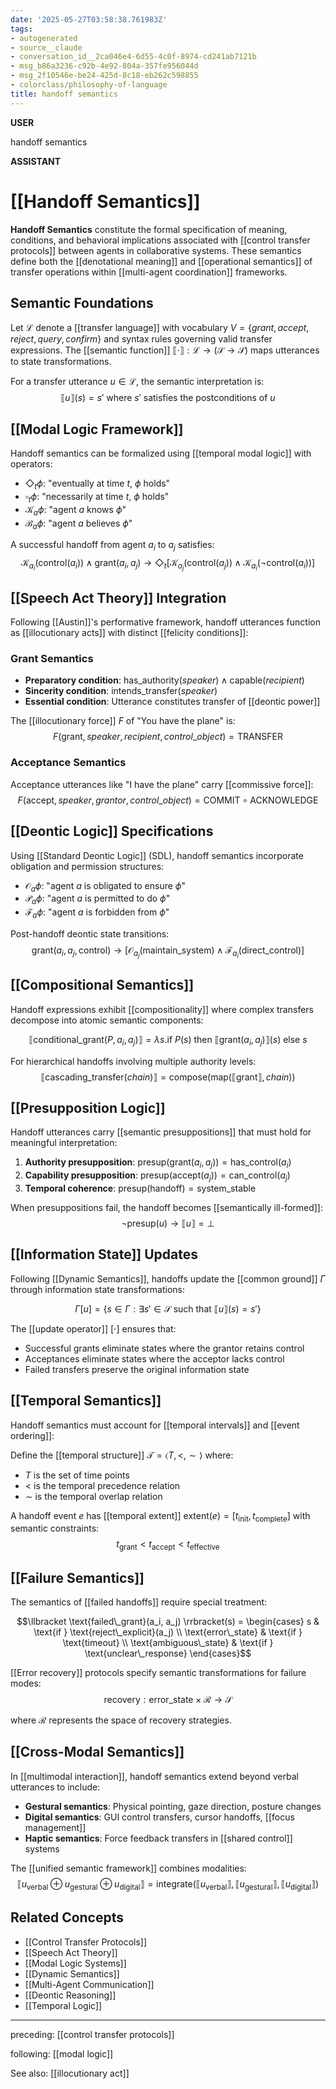 ```yaml
---
date: '2025-05-27T03:58:38.761983Z'
tags:
- autogenerated
- source__claude
- conversation_id__2ca046e4-6d55-4c0f-8974-cd241ab7121b
- msg_b86a3236-c92b-4e92-804a-357fe956044d
- msg_2f10546e-be24-425d-8c18-eb262c598855
- colorclass/philosophy-of-language
title: handoff semantics
---
```


**USER**

handoff semantics


**ASSISTANT**

# [[Handoff Semantics]]

**Handoff Semantics** constitute the formal specification of meaning, conditions, and behavioral implications associated with [[control transfer protocols]] between agents in collaborative systems. These semantics define both the [[denotational meaning]] and [[operational semantics]] of transfer operations within [[multi-agent coordination]] frameworks.

## Semantic Foundations

Let $\mathcal{L}$ denote a [[transfer language]] with vocabulary $V = \{grant, accept, reject, query, confirm\}$ and syntax rules governing valid transfer expressions. The [[semantic function]] $\llbracket \cdot \rrbracket: \mathcal{L} \to (\mathcal{S} \to \mathcal{S})$ maps utterances to state transformations.

For a transfer utterance $u \in \mathcal{L}$, the semantic interpretation is:
$$\llbracket u \rrbracket(s) = s' \text{ where } s' \text{ satisfies the postconditions of } u$$

## [[Modal Logic Framework]]

Handoff semantics can be formalized using [[temporal modal logic]] with operators:
- $\Diamond_t \phi$: "eventually at time $t$, $\phi$ holds"
- $\square_t \phi$: "necessarily at time $t$, $\phi$ holds"  
- $\mathcal{K}_a \phi$: "agent $a$ knows $\phi$"
- $\mathcal{B}_a \phi$: "agent $a$ believes $\phi$"

A successful handoff from agent $a_i$ to $a_j$ satisfies:
$$\mathcal{K}_{a_i}(\text{control}(a_i)) \land \text{grant}(a_i, a_j) \rightarrow \Diamond_t [\mathcal{K}_{a_j}(\text{control}(a_j)) \land \mathcal{K}_{a_i}(\neg\text{control}(a_i))]$$

## [[Speech Act Theory]] Integration

Following [[Austin]]'s performative framework, handoff utterances function as [[illocutionary acts]] with distinct [[felicity conditions]]:

### Grant Semantics
- **Preparatory condition**: $\text{has\_authority}(speaker) \land \text{capable}(recipient)$
- **Sincerity condition**: $\text{intends\_transfer}(speaker)$
- **Essential condition**: Utterance constitutes transfer of [[deontic power]]

The [[illocutionary force]] $F$ of "You have the plane" is:
$$F(\text{grant}, speaker, recipient, control\_object) = \text{TRANSFER}$$

### Acceptance Semantics
Acceptance utterances like "I have the plane" carry [[commissive force]]:
$$F(\text{accept}, speaker, grantor, control\_object) = \text{COMMIT} \circ \text{ACKNOWLEDGE}$$

## [[Deontic Logic]] Specifications

Using [[Standard Deontic Logic]] (SDL), handoff semantics incorporate obligation and permission structures:

- $\mathcal{O}_a \phi$: "agent $a$ is obligated to ensure $\phi$"
- $\mathcal{P}_a \phi$: "agent $a$ is permitted to do $\phi$"
- $\mathcal{F}_a \phi$: "agent $a$ is forbidden from $\phi$"

Post-handoff deontic state transitions:
$$\text{grant}(a_i, a_j, \text{control}) \rightarrow [\mathcal{O}_{a_j}(\text{maintain\_system}) \land \mathcal{F}_{a_i}(\text{direct\_control})]$$

## [[Compositional Semantics]]

Handoff expressions exhibit [[compositionality]] where complex transfers decompose into atomic semantic components:

$$\llbracket \text{conditional\_grant}(P, a_i, a_j) \rrbracket = \lambda s. \text{if } P(s) \text{ then } \llbracket \text{grant}(a_i, a_j) \rrbracket(s) \text{ else } s$$

For hierarchical handoffs involving multiple authority levels:
$$\llbracket \text{cascading\_transfer}(chain) \rrbracket = \text{compose}(\text{map}(\llbracket \text{grant} \rrbracket, chain))$$

## [[Presupposition Logic]]

Handoff utterances carry [[semantic presuppositions]] that must hold for meaningful interpretation:

1. **Authority presupposition**: $\text{presup}(\text{grant}(a_i, a_j)) = \text{has\_control}(a_i)$
2. **Capability presupposition**: $\text{presup}(\text{accept}(a_j)) = \text{can\_control}(a_j)$
3. **Temporal coherence**: $\text{presup}(\text{handoff}) = \text{system\_stable}$

When presuppositions fail, the handoff becomes [[semantically ill-formed]]:
$$\neg \text{presup}(u) \rightarrow \llbracket u \rrbracket = \perp$$

## [[Information State]] Updates

Following [[Dynamic Semantics]], handoffs update the [[common ground]] $\Gamma$ through information state transformations:

$$\Gamma[u] = \{s \in \Gamma : \exists s' \in \mathcal{S} \text{ such that } \llbracket u \rrbracket(s) = s'\}$$

The [[update operator]] $[\cdot]$ ensures that:
- Successful grants eliminate states where the grantor retains control
- Acceptances eliminate states where the acceptor lacks control
- Failed transfers preserve the original information state

## [[Temporal Semantics]]

Handoff semantics must account for [[temporal intervals]] and [[event ordering]]:

Define the [[temporal structure]] $\mathcal{T} = \langle T, <, \sim \rangle$ where:
- $T$ is the set of time points
- $<$ is the temporal precedence relation  
- $\sim$ is the temporal overlap relation

A handoff event $e$ has [[temporal extent]] $\text{extent}(e) = [t_{\text{init}}, t_{\text{complete}}]$ with semantic constraints:
$$t_{\text{grant}} < t_{\text{accept}} < t_{\text{effective}}$$

## [[Failure Semantics]]

The semantics of [[failed handoffs]] require special treatment:

$$\llbracket \text{failed\_grant}(a_i, a_j) \rrbracket(s) = \begin{cases}
s & \text{if } \text{reject\_explicit}(a_j) \\
\text{error\_state} & \text{if } \text{timeout} \\
\text{ambiguous\_state} & \text{if } \text{unclear\_response}
\end{cases}$$

[[Error recovery]] protocols specify semantic transformations for failure modes:
$$\text{recovery}: \text{error\_state} \times \mathcal{R} \to \mathcal{S}$$

where $\mathcal{R}$ represents the space of recovery strategies.

## [[Cross-Modal Semantics]]

In [[multimodal interaction]], handoff semantics extend beyond verbal utterances to include:

- **Gestural semantics**: Physical pointing, gaze direction, posture changes
- **Digital semantics**: GUI control transfers, cursor handoffs, [[focus management]]
- **Haptic semantics**: Force feedback transfers in [[shared control]] systems

The [[unified semantic framework]] combines modalities:
$$\llbracket u_{\text{verbal}} \oplus u_{\text{gestural}} \oplus u_{\text{digital}} \rrbracket = \text{integrate}(\llbracket u_{\text{verbal}} \rrbracket, \llbracket u_{\text{gestural}} \rrbracket, \llbracket u_{\text{digital}} \rrbracket)$$

## Related Concepts

- [[Control Transfer Protocols]]
- [[Speech Act Theory]]
- [[Modal Logic Systems]]
- [[Dynamic Semantics]]
- [[Multi-Agent Communication]]
- [[Deontic Reasoning]]
- [[Temporal Logic]]


---

preceding: [[control transfer protocols]]  


following: [[modal logic]]

See also: [[illocutionary act]]
